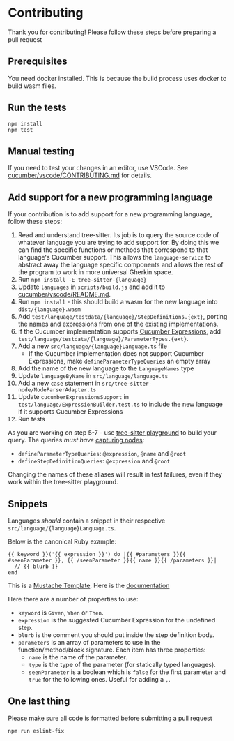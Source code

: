 # Contributing

Thank you for contributing! Please follow these steps before preparing a pull request

## Prerequisites

You need docker installed. This is because the build process uses docker to build wasm files.

## Run the tests

    npm install
    npm test

## Manual testing

If you need to test your changes in an editor, use VSCode.
See [cucumber/vscode/CONTRIBUTING.md](https://github.com/cucumber/vscode/blob/main/CONTRIBUTING.md) for details.

## Add support for a new programming language

If your contribution is to add support for a new programming language, follow these steps:

1. Read and understand tree-sitter. Its job is to query the source code of whatever language you are trying to add support for. By doing this we can find the specific functions or methods that correspond to that language's Cucumber support. This allows the `language-service` to abstract away the language specific components and allows the rest of the program to work in more universal Gherkin space.
2. Run `npm install -E tree-sitter-{language}`
3. Update `languages` in `scripts/build.js` and add it to [cucumber/vscode/README.md](https://github.com/cucumber/vscode/blob/main/README.md).
4. Run `npm install` - this should build a wasm for the new language into `dist/{language}.wasm`
5. Add `test/language/testdata/{language}/StepDefinitions.{ext}`, porting the names and expressions from one of the existing implementations.
6. If the Cucumber implementation supports [Cucumber Expressions](https://github.com/cucumber/cucumber-expressions#readme), add `test/language/testdata/{language}/ParameterTypes.{ext}`.
7. Add a new `src/language/{language}Language.ts` file
   - If the Cucumber implementation does not support Cucumber Expressions, make `defineParameterTypeQueries` an empty array
8. Add the name of the new language to the `LanguageNames` type
9. Update `languageByName` in `src/language/language.ts`
10. Add a new `case` statement in `src/tree-sitter-node/NodeParserAdapter.ts`
11. Update `cucumberExpressionsSupport` in `test/language/ExpressionBuilder.test.ts` to include the new language if it supports Cucumber Expressions
12. Run tests

As you are working on step 5-7 - use [tree-sitter playground](https://tree-sitter.github.io/tree-sitter/playground)
to build your query. The queries _must have_ [capturing nodes](https://tree-sitter.github.io/tree-sitter/using-parsers#query-syntax):

- `defineParameterTypeQueries`: `@expression`, `@name` and `@root`
- `defineStepDefinitionQueries`: `@expression` and `@root`

Changing the names of these aliases will result in test failures, even if they work within the tree-sitter playground.

## Snippets

Languages _should_ contain a snippet in their respective `src/language/{language}Language.ts`.

Below is the canonical Ruby example:

```
{{ keyword }}('{{ expression }}') do |{{ #parameters }}{{ #seenParameter }}, {{ /seenParameter }}{{ name }}{{ /parameters }}|
  // {{ blurb }}
end
```

This is a [Mustache Template](https://mustache.github.io/). Here is the [documentation](https://mustache.github.io/mustache.5.html)

Here there are a number of properties to use:

- `keyword` is `Given`, `When` or `Then`.
- `expression` is the suggested Cucumber Expression for the undefined step.
- `blurb` is the comment you should put inside the step definition body.
- `parameters` is an array of parameters to use in the function/method/block signature. Each item has three properties:
  - `name` is the name of the parameter.
  - `type` is the type of the parameter (for statically typed languages).
  - `seenParameter` is a boolean which is `false` for the first parameter and `true` for the following ones. Useful for adding a `,`.

## One last thing

Please make sure all code is formatted before submitting a pull request

    npm run eslint-fix
